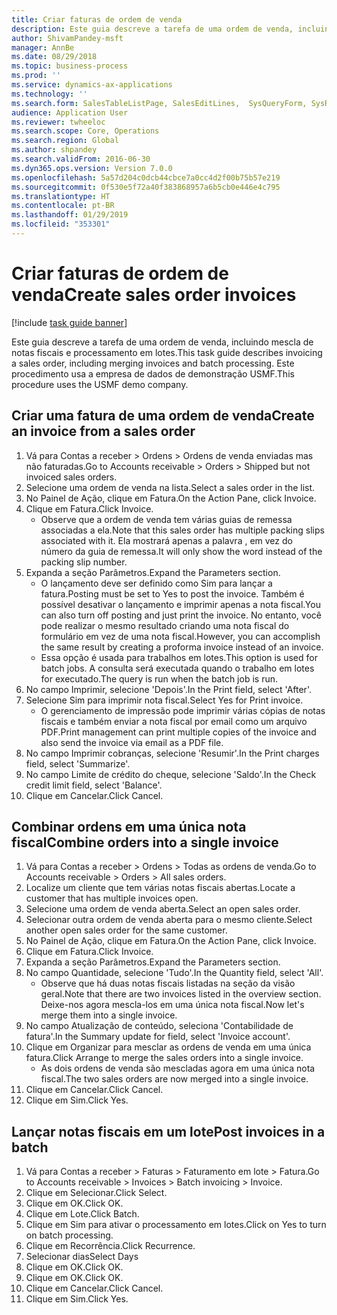 ```yaml
---
title: Criar faturas de ordem de venda
description: Este guia descreve a tarefa de uma ordem de venda, incluindo mescla de notas fiscais e processamento em lotes.
author: ShivamPandey-msft
manager: AnnBe
ms.date: 08/29/2018
ms.topic: business-process
ms.prod: ''
ms.service: dynamics-ax-applications
ms.technology: ''
ms.search.form: SalesTableListPage, SalesEditLines,  SysQueryForm, SysRecurrence
audience: Application User
ms.reviewer: twheeloc
ms.search.scope: Core, Operations
ms.search.region: Global
ms.author: shpandey
ms.search.validFrom: 2016-06-30
ms.dyn365.ops.version: Version 7.0.0
ms.openlocfilehash: 5a57d204c0dcb44cbce7a0cc4d2f00b75b57e219
ms.sourcegitcommit: 0f530e5f72a40f383868957a6b5cb0e446e4c795
ms.translationtype: HT
ms.contentlocale: pt-BR
ms.lasthandoff: 01/29/2019
ms.locfileid: "353301"
---
```

# <a name="create-sales-order-invoices"></a><span data-ttu-id="0c9d3-103">Criar faturas de ordem de venda</span><span class="sxs-lookup"><span data-stu-id="0c9d3-103">Create sales order invoices</span></span>

[!include [task guide banner](../../includes/task-guide-banner.md)]

<span data-ttu-id="0c9d3-104">Este guia descreve a tarefa de uma ordem de venda, incluindo mescla de notas fiscais e processamento em lotes.</span><span class="sxs-lookup"><span data-stu-id="0c9d3-104">This task guide describes invoicing a sales order, including merging invoices and batch processing.</span></span> <span data-ttu-id="0c9d3-105">Este procedimento usa a empresa de dados de demonstração USMF.</span><span class="sxs-lookup"><span data-stu-id="0c9d3-105">This procedure uses the USMF demo company.</span></span>


## <a name="create-an-invoice-from-a-sales-order"></a><span data-ttu-id="0c9d3-106">Criar uma fatura de uma ordem de venda</span><span class="sxs-lookup"><span data-stu-id="0c9d3-106">Create an invoice from a sales order</span></span>
1. <span data-ttu-id="0c9d3-107">Vá para Contas a receber > Ordens > Ordens de venda enviadas mas não faturadas.</span><span class="sxs-lookup"><span data-stu-id="0c9d3-107">Go to Accounts receivable > Orders > Shipped but not invoiced sales orders.</span></span>
2. <span data-ttu-id="0c9d3-108">Selecione uma ordem de venda na lista.</span><span class="sxs-lookup"><span data-stu-id="0c9d3-108">Select a sales order in the list.</span></span> 
3. <span data-ttu-id="0c9d3-109">No Painel de Ação, clique em Fatura.</span><span class="sxs-lookup"><span data-stu-id="0c9d3-109">On the Action Pane, click Invoice.</span></span>
4. <span data-ttu-id="0c9d3-110">Clique em Fatura.</span><span class="sxs-lookup"><span data-stu-id="0c9d3-110">Click Invoice.</span></span>
    * <span data-ttu-id="0c9d3-111">Observe que a ordem de venda tem várias guias de remessa associadas a ela.</span><span class="sxs-lookup"><span data-stu-id="0c9d3-111">Note that this sales order has multiple packing slips associated with it.</span></span> <span data-ttu-id="0c9d3-112">Ela mostrará apenas a palavra <multiple>, em vez do número da guia de remessa.</span><span class="sxs-lookup"><span data-stu-id="0c9d3-112">It will only show the word <multiple> instead of the packing slip number.</span></span>  
5. <span data-ttu-id="0c9d3-113">Expanda a seção Parâmetros.</span><span class="sxs-lookup"><span data-stu-id="0c9d3-113">Expand the Parameters section.</span></span>
    * <span data-ttu-id="0c9d3-114">O lançamento deve ser definido como Sim para lançar a fatura.</span><span class="sxs-lookup"><span data-stu-id="0c9d3-114">Posting must be set to Yes to post the invoice.</span></span> <span data-ttu-id="0c9d3-115">Também é possível desativar o lançamento e imprimir apenas a nota fiscal.</span><span class="sxs-lookup"><span data-stu-id="0c9d3-115">You can also turn off posting and just print the invoice.</span></span> <span data-ttu-id="0c9d3-116">No entanto, você pode realizar o mesmo resultado criando uma nota fiscal do formulário em vez de uma nota fiscal.</span><span class="sxs-lookup"><span data-stu-id="0c9d3-116">However, you can accomplish the same result by creating a proforma invoice instead of an invoice.</span></span>  
    * <span data-ttu-id="0c9d3-117">Essa opção é usada para trabalhos em lotes.</span><span class="sxs-lookup"><span data-stu-id="0c9d3-117">This option is used for batch jobs.</span></span> <span data-ttu-id="0c9d3-118">A consulta será executada quando o trabalho em lotes for executado.</span><span class="sxs-lookup"><span data-stu-id="0c9d3-118">The query is run when the batch job is run.</span></span>    
6. <span data-ttu-id="0c9d3-119">No campo Imprimir, selecione 'Depois'.</span><span class="sxs-lookup"><span data-stu-id="0c9d3-119">In the Print field, select 'After'.</span></span>
7. <span data-ttu-id="0c9d3-120">Selecione Sim para imprimir nota fiscal.</span><span class="sxs-lookup"><span data-stu-id="0c9d3-120">Select Yes for Print invoice.</span></span>
    * <span data-ttu-id="0c9d3-121">O gerenciamento de impressão pode imprimir várias cópias de notas fiscais e também enviar a nota fiscal por email como um arquivo PDF.</span><span class="sxs-lookup"><span data-stu-id="0c9d3-121">Print management can print  multiple copies of the invoice and also send the invoice via email as a PDF file.</span></span>  
8. <span data-ttu-id="0c9d3-122">No campo Imprimir cobranças, selecione 'Resumir'.</span><span class="sxs-lookup"><span data-stu-id="0c9d3-122">In the Print charges field, select 'Summarize'.</span></span>
9. <span data-ttu-id="0c9d3-123">No campo Limite de crédito do cheque, selecione 'Saldo'.</span><span class="sxs-lookup"><span data-stu-id="0c9d3-123">In the Check credit limit field, select 'Balance'.</span></span>
10. <span data-ttu-id="0c9d3-124">Clique em Cancelar.</span><span class="sxs-lookup"><span data-stu-id="0c9d3-124">Click Cancel.</span></span>

## <a name="combine-orders-into-a-single-invoice"></a><span data-ttu-id="0c9d3-125">Combinar ordens em uma única nota fiscal</span><span class="sxs-lookup"><span data-stu-id="0c9d3-125">Combine orders into a single invoice</span></span>
1. <span data-ttu-id="0c9d3-126">Vá para Contas a receber > Ordens > Todas as ordens de venda.</span><span class="sxs-lookup"><span data-stu-id="0c9d3-126">Go to Accounts receivable > Orders > All sales orders.</span></span>
2. <span data-ttu-id="0c9d3-127">Localize um cliente que tem várias notas fiscais abertas.</span><span class="sxs-lookup"><span data-stu-id="0c9d3-127">Locate a customer that has multiple invoices open.</span></span>
3. <span data-ttu-id="0c9d3-128">Selecione uma ordem de venda aberta.</span><span class="sxs-lookup"><span data-stu-id="0c9d3-128">Select an open sales order.</span></span>
4. <span data-ttu-id="0c9d3-129">Selecionar outra ordem de venda aberta para o mesmo cliente.</span><span class="sxs-lookup"><span data-stu-id="0c9d3-129">Select another open sales order for the same customer.</span></span>
5. <span data-ttu-id="0c9d3-130">No Painel de Ação, clique em Fatura.</span><span class="sxs-lookup"><span data-stu-id="0c9d3-130">On the Action Pane, click Invoice.</span></span>
6. <span data-ttu-id="0c9d3-131">Clique em Fatura.</span><span class="sxs-lookup"><span data-stu-id="0c9d3-131">Click Invoice.</span></span>
7. <span data-ttu-id="0c9d3-132">Expanda a seção Parâmetros.</span><span class="sxs-lookup"><span data-stu-id="0c9d3-132">Expand the Parameters section.</span></span>
8. <span data-ttu-id="0c9d3-133">No campo Quantidade, selecione 'Tudo'.</span><span class="sxs-lookup"><span data-stu-id="0c9d3-133">In the Quantity field, select 'All'.</span></span>
    * <span data-ttu-id="0c9d3-134">Observe que há duas notas fiscais listadas na seção da visão geral.</span><span class="sxs-lookup"><span data-stu-id="0c9d3-134">Note that there are two invoices listed in the overview section.</span></span> <span data-ttu-id="0c9d3-135">Deixe-nos agora mescla-los em uma única nota fiscal.</span><span class="sxs-lookup"><span data-stu-id="0c9d3-135">Now let's merge them into a single invoice.</span></span>  
9. <span data-ttu-id="0c9d3-136">No campo Atualização de conteúdo, seleciona 'Contabilidade de fatura'.</span><span class="sxs-lookup"><span data-stu-id="0c9d3-136">In the Summary update for field, select 'Invoice account'.</span></span>
10. <span data-ttu-id="0c9d3-137">Clique em Organizar para mesclar as ordens de venda em uma única fatura.</span><span class="sxs-lookup"><span data-stu-id="0c9d3-137">Click Arrange to merge the sales orders into a single invoice.</span></span>
    * <span data-ttu-id="0c9d3-138">As dois ordens de venda são mescladas agora em uma única nota fiscal.</span><span class="sxs-lookup"><span data-stu-id="0c9d3-138">The two sales orders are now merged into a single invoice.</span></span>   
11. <span data-ttu-id="0c9d3-139">Clique em Cancelar.</span><span class="sxs-lookup"><span data-stu-id="0c9d3-139">Click Cancel.</span></span>
12. <span data-ttu-id="0c9d3-140">Clique em Sim.</span><span class="sxs-lookup"><span data-stu-id="0c9d3-140">Click Yes.</span></span>

## <a name="post-invoices-in-a-batch"></a><span data-ttu-id="0c9d3-141">Lançar notas fiscais em um lote</span><span class="sxs-lookup"><span data-stu-id="0c9d3-141">Post invoices in a batch</span></span>
1. <span data-ttu-id="0c9d3-142">Vá para Contas a receber > Faturas > Faturamento em lote > Fatura.</span><span class="sxs-lookup"><span data-stu-id="0c9d3-142">Go to Accounts receivable > Invoices > Batch invoicing > Invoice.</span></span>
2. <span data-ttu-id="0c9d3-143">Clique em Selecionar.</span><span class="sxs-lookup"><span data-stu-id="0c9d3-143">Click Select.</span></span>
3. <span data-ttu-id="0c9d3-144">Clique em OK.</span><span class="sxs-lookup"><span data-stu-id="0c9d3-144">Click OK.</span></span>
4. <span data-ttu-id="0c9d3-145">Clique em Lote.</span><span class="sxs-lookup"><span data-stu-id="0c9d3-145">Click Batch.</span></span>
5. <span data-ttu-id="0c9d3-146">Clique em Sim para ativar o processamento em lotes.</span><span class="sxs-lookup"><span data-stu-id="0c9d3-146">Click on Yes to turn on batch processing.</span></span>
6. <span data-ttu-id="0c9d3-147">Clique em Recorrência.</span><span class="sxs-lookup"><span data-stu-id="0c9d3-147">Click Recurrence.</span></span>
7. <span data-ttu-id="0c9d3-148">Selecionar dias</span><span class="sxs-lookup"><span data-stu-id="0c9d3-148">Select Days</span></span>
8. <span data-ttu-id="0c9d3-149">Clique em OK.</span><span class="sxs-lookup"><span data-stu-id="0c9d3-149">Click OK.</span></span>
9. <span data-ttu-id="0c9d3-150">Clique em OK.</span><span class="sxs-lookup"><span data-stu-id="0c9d3-150">Click OK.</span></span>
10. <span data-ttu-id="0c9d3-151">Clique em Cancelar.</span><span class="sxs-lookup"><span data-stu-id="0c9d3-151">Click Cancel.</span></span>
11. <span data-ttu-id="0c9d3-152">Clique em Sim.</span><span class="sxs-lookup"><span data-stu-id="0c9d3-152">Click Yes.</span></span>

